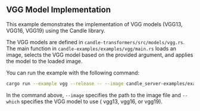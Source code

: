 ## VGG Model Implementation

This example demonstrates the implementation of VGG models (VGG13, VGG16, VGG19) using the Candle library.

The VGG models are defined in `candle-transformers/src/models/vgg.rs`. The main function in
`candle-examples/examples/vgg/main.rs` loads an image, selects the VGG model based on the provided argument, and applies
the model to the loaded image.

You can run the example with the following command:

```bash
cargo run --example vgg --release -- --image candle_server-examples/examples/yolo-v8/assets/bike.jpg --which vgg13
```

In the command above, `--image` specifies the path to the image file and `--which` specifies the VGG model to use (
vgg13, vgg16, or vgg19).
